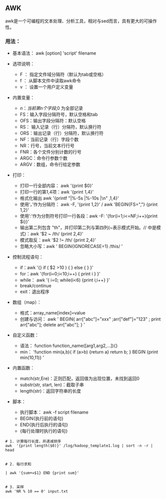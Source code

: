 ## AWK

awk是一个可编程的文本处理、分析工具，相对与sed而言，具有更大的可操作性。

### 用法：

- 基本语法： awk [option] 'script'  filename

- 选项说明：
  
  - F ： 指定文件域分隔符（默认为tab或空格）
  - f ： 从脚本文件中读取awk命令
  - v ： 设置一个用户定义变量

- 内置变量：
  
  - $n：当前第n个字段,$0 为全部记录
  - FS：输入字段分隔符号，默认空格和tab
  - OFS：输出字段分隔符：默认空格
  - RS： 输入记录（行）分隔符，默认换行符
  - ORS：输出记录（行）分隔符，默认换行符
  - NF：当前记录（行）字段个数
  - NR：行号，当前文本行行号
  - FNR：各个文件分别计数的行号
  - ARGC：命令行参数个数
  - ARGV：数组，命令行给定参数

- 打印：
  
  - 打印一行全部内容： awk '{print $0}'
  - 打印一行的第1,4项：awk '{print $1,$4}'
  - 格式化输出 awk '{printf "|%-5s |%-10s |\n" ,$1,$4}'
  - 使用‘，’作为分隔符： awk -F, '{print $1,$2}' / awk 'BEGIN{FS=","} {print $1,$2}'
  - 使用‘:’作为分割符号打印一行各段：awk -F: '{for(i=1;i<=NF;i++){print $i}}'
  - 输出第二列包含 "th"，并打印第二列与第四列(~表示模式开始。// 中是模式)：awk '$2 ~ /th/ {print $2,$4}'
  - 模式取反：awk '$2 !~ /th/ {print $2,$4}'
  - 忽略大小写：awk ' BEGIN{IGNORECASE=1} /this/ '

- 控制流程语句：
  
  - if：awk '{} if ( $2 >10 ) { } else { } }' 
  - for：awk '{for(i=0;i<10;i++)  { print i } }'
  - while：  awk '{  i=0; while(i<6) {print i;i++} }'
  - break/continue
  - exit：退出程序

- 数组（map）：
  
  - 格式：array_name[index]=value
  - 创建与访问： awk '  BEGIN{ arr["abc"]="xxx" ;arr["def"]="123" ; print arr["abc"]; delete arr["abc"]; } '

- 自定义函数：
  
  - 语法： function function_name([arg1,arg2,...]){}
  - min： 'function min(a,b){  if (a>b) {return a} return b; }  BEGIN {print min(10,11)} '

- 内置函数：
  
  - match(str,Ere)：正则匹配，返回值为出现位置，未找到返回0
  - substr(str, start, len)：截取子串
  - length(str)：返回字符串的长度

- 脚本：
  
  - 执行脚本： awk -f script filename
  - BEGIN{执行前的语句}
  - END{执行后执行的语句}
  - {每行处理时执行的语句}



```shell
# 1. 计算每行长度，并递减排序
awk  '{print length($0)}' /log/hadoop_template1.log | sort -n -r | head


# 2. 每行求和

| awk '{sum+=$1} END {print sum}'


# 3. 采样 
awk 'NR % 10 == 0' input.txt

```
